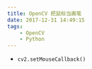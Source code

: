 ```yaml
---
title: OpenCV 把鼠标当画笔
date: 2017-12-31 14:49:15
tags:
    - OpenCV
    - Python
---
```


- `cv2.setMouseCallback()`
